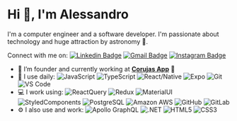 # Hi 👋, I'm Alessandro

I'm a computer engineer and a software developer. I'm passionate about technology and huge attraction by astronomy 🌌.

Connect with me on:
[![Linkedin Badge](https://img.shields.io/badge/-aleantoniolli-blue?style=plastic&logo=Linkedin&logoColor=white&link=https://www.linkedin.com/in/aleantoniolli/)](https://www.linkedin.com/in/aleantoniolli/)
[![Gmail Badge](https://img.shields.io/badge/-ale_antonioli@hotmail.com-c14438?style=plastic&logo=Gmail&logoColor=white&link=mailto:ale_antonioli@hotmail.com)](mailto:ale_antonioli@hotmail.com)
[![Instagram Badge](https://img.shields.io/badge/-aleantoniolli-purple?style=plastic&logo=instagram&logoColor=white&link=https://instagram.com/aleantoniolli/)](https://instagram.com/aleantoniolli)

  
- 🏢 I’m founder and currently working at [**Corujas App**](https://corujasapp.com/) 🦉
- 🚀 I use daily:
  ![JavaScript](https://img.shields.io/badge/-JavaScript-black?style=plastic&logo=javascript)
  ![TypeScript](https://img.shields.io/badge/-TypeScript-black?style=plastic&logo=typescript)
  ![React/Native](https://img.shields.io/badge/-React/Native-3b2e5a?style=plastic&logo=react)
  ![Expo](https://img.shields.io/badge/-Expo-336791?style=plastic&logo=expo)
  ![Git](https://img.shields.io/badge/-Git-black?style=plastic&logo=git)
  ![VS Code](https://img.shields.io/badge/-VS%20Code-007ACC?style=plastic&logo=visual-studio-code)
- 💻 I work using:
  ![ReactQuery](https://img.shields.io/badge/-React%20Query-black?style=plastic&logo=reactquery)
  ![Redux](https://img.shields.io/badge/-Redux-3b2e5a?style=plastic&logo=redux)
  ![MaterialUI](https://img.shields.io/badge/-MaterialUI-3b2e5a?style=plastic&logo=materialdesign)
  ![StyledComponents](https://img.shields.io/badge/-Styled%20Components-181717?style=plastic&logo=styledcomponents)
  ![PostgreSQL](https://img.shields.io/badge/-PostgreSQL-336791?style=plastic&logo=postgresql)
  ![Amazon AWS](https://img.shields.io/badge/Amazon%20AWS-232F3E?style=plastic&logo=amazon-aws)
  ![GitHub](https://img.shields.io/badge/-GitHub-181717?style=plastic&logo=github)
  ![GitLab](https://img.shields.io/badge/-GitLab-FCA121?style=plastic&logo=gitlab)
- ⚙️ I also use and work: ![Apollo GraphQL](https://img.shields.io/badge/Apollo%20Graphql-311C87?style=plastic&logo=apollographql)
  ![.NET](https://img.shields.io/badge/-.NET-512BD4?style=plastic&logo=dotnet)
  ![HTML5](https://img.shields.io/badge/-HTML5-E34F26?style=plastic&logo=html5&logoColor=white)
  ![CSS3](https://img.shields.io/badge/-CSS3-1572B6?style=plastic&logo=css3)
